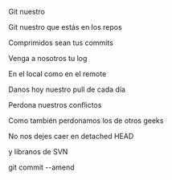 Git nuestro 

Git nuestro que estás en los repos 

Comprimidos sean tus commits 

Venga a nosotros tu log 

En el local como en el remote 

Danos hoy nuestro pull de cada día 

Perdona nuestros conflictos 

Como también perdonamos los de otros geeks 

No nos dejes caer en detached HEAD 

y libranos de SVN 

git commit --amend 
